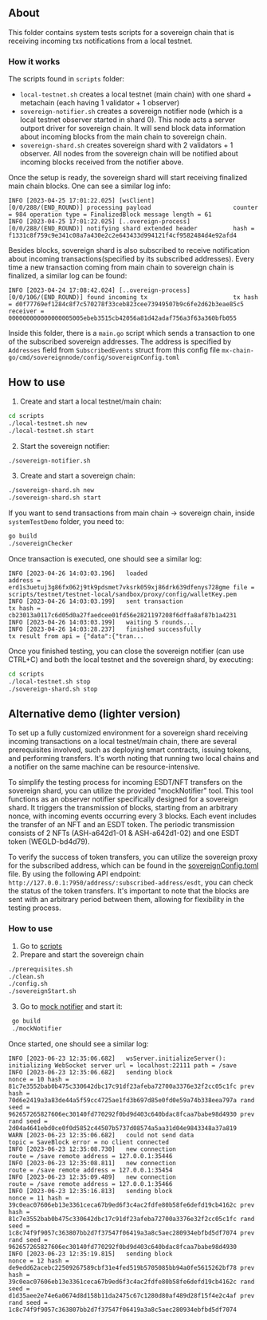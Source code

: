 ## About

This folder contains system tests scripts for a sovereign chain that is receiving incoming txs notifications from a
local testnet.

### How it works

The scripts found in `scripts` folder:

- `local-testnet.sh` creates a local testnet (main chain) with one shard + metachain (each having 1 validator + 1
  observer)
- `sovereign-notifier.sh` creates a sovereign notifier node (which is a local testnet observer started in shard 0).
  This node acts a server outport driver for sovereign chain. It will send block data information about incoming blocks
  from the main chain to sovereign chain.
- `sovereign-shard.sh` creates sovereign shard with 2 validators + 1 observer. All nodes from the sovereign chain will
  be notified about incoming blocks received from the notifier above.

Once the setup is ready, the sovereign shard will start receiving finalized main chain blocks. One can see a similar
log info:

```
INFO [2023-04-25 17:01:22.025] [wsClient]           [0/0/288/(END_ROUND)] processing payload                       counter = 984 operation type = FinalizedBlock message length = 61
INFO [2023-04-25 17:01:22.025] [..overeign-process] [0/0/288/(END_ROUND)] notifying shard extended header          hash = f1331c8f759c9e341c08a7a430e2c2e643433d994121f4cf9582484d4e92afd4
```

Besides blocks, sovereign shard is also subscribed to receive notification about incoming transactions(specified by its
subscribed addresses). Every time a new transaction coming from main chain to sovereign chain is finalized, a similar
log can be found:

```
INFO [2023-04-24 17:08:42.024] [..overeign-process] [0/0/106/(END_ROUND)] found incoming tx                        tx hash = d0f77769ef1284c8f7c570278f33ceb823cee73949507b9c6fe2d62b3eae85c5 receiver = 000000000000000005005ebeb3515cb42056a81d42adaf756a3f63a360bfb055 
```

Inside this folder, there is a `main.go` script which sends a transaction to one of the subscribed sovereign addresses.
The address is specified by `Addresses` field from `SubscribedEvents` struct from this config
file `mx-chain-go/cmd/sovereignnode/config/sovereignConfig.toml`

## How to use

1. Create and start a local testnet/main chain:

```bash
cd scripts
./local-testnet.sh new
./local-testnet.sh start
```

2. Start the sovereign notifier:

```bash
./sovereign-notifier.sh
```

3. Create and start a sovereign chain:

```bash
./sovereign-shard.sh new
./sovereign-shard.sh start
```

If you want to send transactions from main chain -> sovereign chain, inside `systemTestDemo` folder, you need to:

```bash
go build
./sovereignChecker
```

Once transaction is executed, one should see a similar log:

```
INFO [2023-04-26 14:03:03.196]   loaded                                   address = erd1s3uetuj3g86fx062j9tk9pdsmet7vksrk059xj86drk639dfenys728gme file = scripts/testnet/testnet-local/sandbox/proxy/config/walletKey.pem 
INFO [2023-04-26 14:03:03.199]   sent transaction                         tx hash = cb23013a0117c6d05d0a27faedcee01fd56e2821197208f6dffa8af87b1a4231 
INFO [2023-04-26 14:03:03.199]   waiting 5 rounds...                      
INFO [2023-04-26 14:03:28.237]   finished successfully                    tx result from api = {"data":{"tran...
```

Once you finished testing, you can close the sovereign notifier (can use CTRL+C) and both the local testnet and the
sovereign shard, by executing:

```bash
cd scripts
./local-testnet.sh stop
./sovereign-shard.sh stop
```

## Alternative demo (lighter version)

To set up a fully customized environment for a sovereign shard receiving incoming transactions on a local testnet/main
chain, there are several prerequisites involved, such as deploying smart contracts, issuing tokens, and performing
transfers. It's worth noting that running two local chains and a notifier on the same machine can be resource-intensive.

To simplify the testing process for incoming ESDT/NFT transfers on the sovereign shard, you can utilize the provided
"mockNotifier" tool. This tool functions as an observer notifier specifically designed for a sovereign shard. It
triggers the transmission of blocks, starting from an arbitrary nonce, with incoming events occurring every 3 blocks.
Each event includes the transfer of an NFT and an ESDT token. The periodic transmission consists of 2 NFTs
(ASH-a642d1-01 & ASH-a642d1-02) and one ESDT token (WEGLD-bd4d79).

To verify the success of token transfers, you can utilize the sovereign proxy for the subscribed address, which can be
found in the [sovereignConfig.toml](../../sovereignnode/config/sovereignConfig.toml) file. By using the following API
endpoint: `http://127.0.0.1:7950/address/:subscribed-address/esdt`, you can check the status of the token transfers.
It's important to note that the blocks are sent with an arbitrary period between them, allowing for flexibility in the
testing process.

### How to use

1. Go to [scripts](../../../scripts/testnet)
2. Prepare and start the sovereign chain

```bash
./prerequisites.sh 
./clean.sh
./config.sh
./sovereignStart.sh
```

3. Go to [mock notifier](mockNotifier) and start it:

```bash
 go build
 ./mockNotifier
```

Once started, one should see a similar log:

```
INFO [2023-06-23 12:35:06.682]   wsServer.initializeServer(): initializing WebSocket server url = localhost:22111 path = /save 
INFO [2023-06-23 12:35:06.682]   sending block                            nonce = 10 hash = 81c7e3552bab0b475c330642dbc17c91df23afeba72700a3376e32f2cc05c1fc prev hash = 70d6e2419a3a83de44a5f59cc4725ae1fd3b697d85e0fd0e59a74b338eea797a rand seed = 962657265827606ec30140fd770292f0bd9d403c640bdac8fcaa7babe98d4930 prev rand seed = 2d04a4641ebd0ce0f0d5852c44507b5737d08574a5aa31d04e9843348a37a819 
WARN [2023-06-23 12:35:06.682]   could not send data                      topic = SaveBlock error = no client connected 
INFO [2023-06-23 12:35:08.730]   new connection                           route = /save remote address = 127.0.0.1:35446 
INFO [2023-06-23 12:35:08.811]   new connection                           route = /save remote address = 127.0.0.1:35454 
INFO [2023-06-23 12:35:09.489]   new connection                           route = /save remote address = 127.0.0.1:35466 
INFO [2023-06-23 12:35:16.813]   sending block                            nonce = 11 hash = 39c0eac07606eb13e3361ceca67b9ed6f3c4ac2fdfe80b58fe6defd19cb4162c prev hash = 81c7e3552bab0b475c330642dbc17c91df23afeba72700a3376e32f2cc05c1fc rand seed = 1c8c74f9f9057c363807bb2d7f37547f06419a3a8c5aec280934ebfbd5df7074 prev rand seed = 962657265827606ec30140fd770292f0bd9d403c640bdac8fcaa7babe98d4930 
INFO [2023-06-23 12:35:19.815]   sending block                            nonce = 12 hash = de9edd62acebc22509267589cbf31e4fed519b5705085bb94a0fe5615262bf78 prev hash = 39c0eac07606eb13e3361ceca67b9ed6f3c4ac2fdfe80b58fe6defd19cb4162c rand seed = d1d35aee2e74e6a0674d8d158b11da2475c67c1280d80af489d28f15f4e2c4af prev rand seed = 1c8c74f9f9057c363807bb2d7f37547f06419a3a8c5aec280934ebfbd5df7074 

```